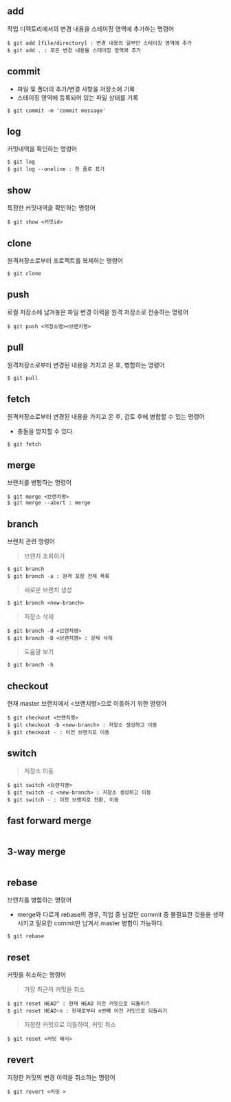 ## add
작업 디렉토리에서의 변경 내용을 스테이징 영역에 추가하는 명령어
```
$ git add [file/directory] : 변경 내용의 일부만 스테이징 영역에 추가
$ git add . : 모든 변경 내용을 스테이징 영역에 추가
```

## commit
- 파일 및 폴더의 추가/변경 사항을 저장소에 기록
- 스테이징 영역에 등록되어 있는 파일 상태를 기록
```
$ git commit -m 'commit message'
```
## log
커밋내역을 확인하는 명령어
```
$ git log
$ git log --oneline : 한 줄로 표기
```

## show
특정한 커밋내역을 확인하는 명령어
```
$ git show <커밋id>
```

## clone
원격저장소로부터 프로젝트를 복제하는 명령어
```
$ git clone
```

## push
로컬 저장소에 남겨놓은 파일 변경 이력을 원격 저장소로 전송하는 명령어
```
$ git push <저장소명><브랜치명>
```

## pull
원격저장소로부터 변경된 내용을 가지고 온 후, 병합하는 명령어
```
$ git pull
```

## fetch
원격저장소로부터 변경된 내용을 가지고 온 후, 검토 후에 병합할 수 있는 명령어
- 충돌을 방지할 수 있다.
```
$ git fetch
```

## merge
브랜치를 병합하는 명령어
```
$ git merge <브랜치명>
$ git merge --abort : merge 
```

## branch
브랜치 관련 명령어
> 브랜치 조회하기
```
$ git branch
$ git branch -a : 원격 포함 전체 목록
```

> 새로운 브랜치 생성
```
$ git branch <new-branch>
```

> 저장소 삭제
```
$ git branch -d <브랜치명>
$ git branch -D <브랜치명> : 강제 삭제
```

> 도움말 보기
```
$ git branch -h
```

## checkout
현재 master 브랜치에서 <브랜치명>으로 이동하기 위한 명령어
```
$ git checkout <브랜치명>
$ git checkout -b <new-branch> : 저장소 생성하고 이동
$ git checkout - : 이전 브랜치로 이동
```

## switch
> 저장소 이동
```
$ git switch <브랜치명>
$ git switch -c <new-branch> : 저장소 생성하고 이동
$ git switch - : 이전 브랜치로 전환, 이동
```

## fast forward merge

```
```

## 3-way merge

```
```

## rebase
브랜치를 병합하는 명령어
- merge와 다르게 rebase의 경우, 작업 중 남겼던 commit 중 불필요한 것들을 생략시키고 필요한 commit만 남겨서 master 병합이 가능하다.
```
$ git rebase
```

## reset
커밋을 취소하는 명령어

> 가장 최근의 커밋을 취소
```
$ git reset HEAD^ : 현재 HEAD 이전 커밋으로 되돌리기
$ git reset HEAD~n : 현재로부터 n번째 이전 커밋으로 되돌리기
```

> 지정한 커밋으로 이동하여, 커밋 취소
```
$ git reset <커밋 해시>
```

## revert
지정한 커밋의 변경 이력을 취소하는 명령어
```
$ git revert <커밋 >
```
